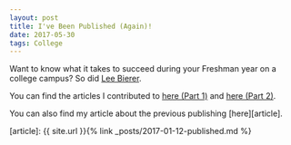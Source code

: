 ```yaml
---
layout: post
title: I've Been Published (Again)!
date: 2017-05-30
tags: College
---
```


Want to know what it takes to succeed during your Freshman year on a college
campus? So did [Lee Bierer][lee].

You can find the articles I contributed to [here (Part 1)][part_1] and [here (Part 2)][part_2].

You can also find my article about the previous publishing [here][article].

[lee]: http://collegeadmissionsstrategies.com
[part_1]: http://www.carolinacollegebound.com/2017/05/23/secrets-to-a-successful-freshman-year-lessons-learned-part-1/
[part_2]: http://www.carolinacollegebound.com/2017/05/26/lessons-learned-freshman-year-part-2-importance-of-connecting/?CID=10487377&BSD_SID=29723
[article]: {{ site.url }}{% link _posts/2017-01-12-published.md %}
